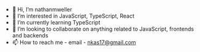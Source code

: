 - 👋 Hi, I’m nathanmweller
- 👀 I’m interested in JavaScript, TypeScript, React
- 🌱 I’m currently learning TypeScript
- 💞️ I’m looking to collaborate on anything related to JavaScript, frontends and backends
- 📫 How to reach me - email - nkas17@gmail.com

<!---
nkas17/nkas17 is a ✨ special ✨ repository because its `README.md` (this file) appears on your GitHub profile.
You can click the Preview link to take a look at your changes.
--->
